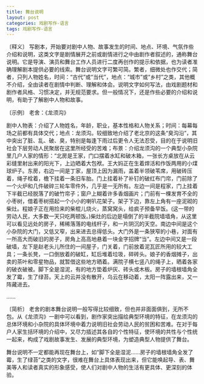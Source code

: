 ```yaml
---
title: 舞台说明
layout: post
categories: 戏剧写作-语言
tags: 戏剧写作-语言
---
```


〔释义〕 写剧本，开始要对剧中人物、故事发生的时间、地点、环境、气氛作些介绍和说明，这类文字是剧情展开之前或剧情进行之中由剧作者叙述的，通称舞台说明。它是导演、演员和舞台工作人员进行二度再创作的提示和依据，也为读者准确理解剧本提供必要的线索。舞台说明文字可繁可简。繁者，细微处也作交代；简者，只列人物姓名，时间：“古代”或“当代”，地点：“城市”或“乡村”之类，其他概不介绍，全由读者在剧情中判断、理解和体会。说明文字如何写法，由戏剧题材和剧作者风格、习惯决定，并无规范要求。但一般情况下，还是作些必要的介绍和说明，有助于了解剧中人物和故事。

〔示例〕 老舍：《龙须沟》

剧中人物表：介绍了人物姓名，年龄，职业，基本性格和人物关系；时间：每幕每场之前都有具体交代；地点：龙须沟。较细致地介绍了老北京的这条“臭沟沿”，其中突出了脏、乱、破、臭，特别是每逢下雨过后更令人无法忍受，目的在于说明旧社会下层劳动人民聚居在这里所经受的苦难；布景：介绍龙须沟的一个典型小杂院里几户人家的情形：“北房是王家，门口摆着水缸和破木箱，一张长方桌放在从云彩缝里射出来的阳光下，上边晒着大包袱。王大妈正在生着焊活和作饭两用的小煤球炉子。东房，右边一间是丁家，屋顶上因为漏雨，盖着半领破苇席，用破砖压着，绳子栓着，檐下挂着一条旧车胎。门上挂着补了补钉的破红布门帘，门前除了一个火炉和几件破碎三轮车零件外，几乎是一无所有。左边一间是程家，门上挂着下半截已经脱落了的破竹帘子；窗户上糊着许多香烟画片；门前有一棵发育不全的小枣树，借着枣树搭起一个小小的喇叭花架子。架子下边，靠左上角有一座泥砌的柴灶。程娘子正在用捡来的柴棍儿烧火，蒸窝窝头，给疯子预备早饭。(这一带的劳动人民，大多数一天只吃两顿饭。)柴灶的后边是塌倒了的半截院墙墙角，从这里可以看见远处的房子，稀稀落落的电线杆子，和一片阴沉的天空。南边中间是这个小杂院的大门，又低又窄，出来进去总得低头。大门外是一条狭窄的小巷，对面有一所高大而破旧的房子，房角上高高地悬着一块金字招牌“当”。左边中间又是一段破墙，左下是赵老头儿所住的一间屋子，门关着，门前放着泥瓦匠所用的较大工具；一条长凳，一口倒放着的破缸，缸后堆着垃圾，碎砖头。娘子的香烟摊子，出卖的茶叶和零星物品，就暂借这些地方晒着。满院子横七竖八的绳子上，晒着各家的破衣破被。脚下全是湿泥，有的地方垫着炉灰、砖头或木板。房子的墙根墙角全发了霉，生了绿苔。天上的云并没有散开，乌云在移动着，太阳一阵露出来，又一阵藏进去。

……

〔简析〕 老舍的剧本舞台说明一般写得比较细致，但也并非面面俱到，无所不包。从《龙须沟》一剧中可以看到，剧作家突出描绘典型环境的特征，在龙须沟的总体环境和小杂院的具体环境中着力说明旧社会劳动人民的贫困和苦难。在对于每户人家生括环境的介绍中，又尽力插述其各自的个性特征，使环境的共性与个性统一起来，构成了戏剧故事发生、发展的典型环境，为塑造典型人物提供了舞台。

舞台说明不一定都能再现在舞台上，如“脚下全是湿泥……房子的墙根墙角全发了霉，生了绿苔”之类的文字，很难在舞台上具体表现出来，但它能唤起导、表、舞美等人和读者真实的形象感受，使人们对剧中人物的生活有更具体、更深刻的体验。 
